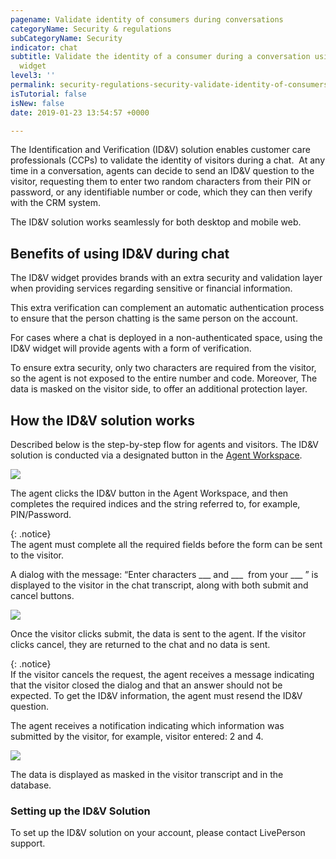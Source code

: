 ```yaml
---
pagename: Validate identity of consumers during conversations
categoryName: Security & regulations
subCategoryName: Security
indicator: chat
subtitle: Validate the identity of a consumer during a conversation using the ID&V
  widget
level3: ''
permalink: security-regulations-security-validate-identity-of-consumers-during-conversations.html
isTutorial: false
isNew: false
date: 2019-01-23 13:54:57 +0000

---
```

The Identification and Verification (ID&V) solution enables customer care professionals (CCPs) to validate the identity of visitors during a chat.  At any time in a conversation, agents can decide to send an ID&V question to the visitor, requesting them to enter two random characters from their PIN or password, or any identifiable number or code, which they can then verify with the CRM system.

The ID&V solution works seamlessly for both desktop and mobile web.

## Benefits of using ID&V during chat

The ID&V widget provides brands with an extra security and validation layer when providing services regarding sensitive or financial information.

This extra verification can complement an automatic authentication process to ensure that the person chatting is the same person on the account.

For cases where a chat is deployed in a non-authenticated space, using the ID&V widget will provide agents with a form of verification.

To ensure extra security, only two characters are required from the visitor, so the agent is not exposed to the entire number and code. Moreover, The data is masked on the visitor side, to offer an additional protection layer.

## How the ID&V solution works

Described below is the step-by-step flow for agents and visitors. The ID&V solution is conducted via a designated button in the [Agent Workspace](agent-manager-workspace-agent-tools-for-live-chat-agent-workspace-for-live-chat.html).

![](//ce-sr.s3.eu-west-1.amazonaws.com/knowledge/img/Validate-identity-consumers-during-conversations1.png)

The agent clicks the ID&V button in the Agent Workspace, and then completes the required indices and the string referred to, for example, PIN/Password.

{: .notice}  
The agent must complete all the required fields before the form can be sent to the visitor.

A dialog with the message: “Enter characters ___ and ___  from your ___ ” is displayed to the visitor in the chat transcript, along with both submit and cancel buttons.

![](//ce-sr.s3.eu-west-1.amazonaws.com/knowledge/img/Validate-identity-consumers-during-conversations3.png)

Once the visitor clicks submit, the data is sent to the agent. If the visitor clicks cancel, they are returned to the chat and no data is sent.

{: .notice}  
If the visitor cancels the request, the agent receives a message indicating that the visitor closed the dialog and that an answer should not be expected. To get the ID&V information, the agent must resend the ID&V question.

The agent receives a notification indicating which information was submitted by the visitor, for example, visitor entered: 2 and 4.

![](//ce-sr.s3.eu-west-1.amazonaws.com/knowledge/img/Validate-identity-consumers-during-conversations4-1.png)

The data is displayed as masked in the visitor transcript and in the database.

### Setting up the ID&V Solution

To set up the ID&V solution on your account, please contact LivePerson support.